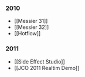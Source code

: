 ### 2010
- [[Messier 31]]
- [[Messier 32]]
- [[Hotflow]]

### 2011
- [[Side Effect Studio]]
- [[JCO 2011 Realtim Demo]]